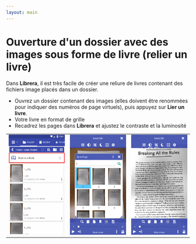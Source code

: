 ```yaml
---
layout: main
---
```


# Ouverture d'un dossier avec des images sous forme de livre (relier un livre)
Dans **Librera**, il est très facile de créer une reliure de livres contenant des fichiers image placés dans un dossier.

* Ouvrez un dossier contenant des images (elles doivent être renommées pour indiquer des numéros de page virtuels), puis appuyez sur **Lier un livre**.
* Votre livre en format de grille
* Recadrez les pages dans **Librera** et ajustez le contraste et la luminosité

||||
|-|-|-|
|![](1.png)|![](2.png)|![](3.png)|

